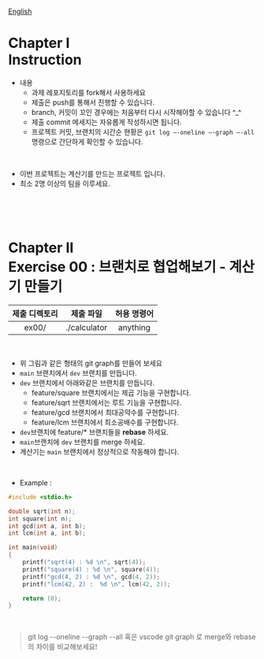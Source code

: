 [English](README.md)
# Chapter Ⅰ<br>Instruction

- 내용
    - 과제 레포지토리를 fork해서 사용하세요
    - 제출은 push를 통해서 진행할 수 있습니다.
    - branch, 커밋이 꼬인 경우에는 처음부터 다시 시작해야할 수 있습니다 ^_^
    - 제출 commit 메세지는 자유롭게 작성하시면 됩니다.
    - 프로젝트 커밋, 브랜치의 시간순 현황은 `git log —-oneline —-graph —-all` 명령으로 간단하게 확인할 수 있습니다.

<br>

- 이번 프로젝트는 계산기를 만드는 프로젝트 입니다.
- 최소 2명 이상의 팀을 이루세요.

<br>
<br>
<br>
    
# Chapter Ⅱ<br>Exercise 00 : 브랜치로 협업해보기 - 계산기 만들기

| 제출 디렉토리 | 제출 파일 | 허용 명령어 |
|:--:|:--:|:--:|
| ex00/ | ./calculator | anything |

<br>

- 위 그림과 같은 형태의 git graph를 만들어 보세요
- `main` 브랜치에서 `dev` 브랜치를 만듭니다.
- `dev` 브랜치에서 아래와같은 브랜치를 만듭니다.
    - feature/square 브랜치에서는 제곱 기능을 구현합니다.
    - feature/sqrt 브랜치에서는 루트 기능을 구현합니다.
    - feature/gcd 브랜치에서 최대공약수를 구현합니다.
    - feature/lcm 브랜치에서 최소공배수를 구현합니다.
- `dev`브랜치에 feature/* 브랜치들을 **rebase** 하세요.
- `main`브랜치에 `dev` 브랜치를 merge 하세요.
- 계산기는 `main` 브랜치에서 정상적으로 작동해야 합니다.

<br>

* Example :

```c
#include <stdio.h>

double sqrt(int n);
int square(int n);
int gcd(int a, int b);
int lcm(int a, int b);

int main(void)
{
    printf("sqrt(4) : %d \n", sqrt(4));
    printf("square(4) : %d \n", square(4));
	printf("gcd(4, 2) : %d \n", gcd(4, 2));
	printf("lcm(42, 2) :  %d \n", lcm(42, 2));

	return (0);
}
```

<br>

> git log --oneline --graph --all 혹은 vscode git graph 로 merge와 rebase의 차이를 비교해보세요!

<br>
<br>
<br>